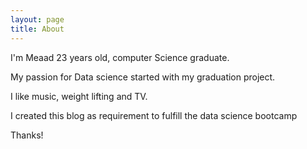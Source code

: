 ```yaml
---
layout: page
title: About
---
```



I'm Meaad 23 years old, computer Science graduate.

My passion for Data science started with my graduation project.

I like music, weight lifting and TV.

I created this blog as requirement to fulfill the data science bootcamp

Thanks!
